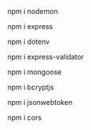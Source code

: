 npm i nodemon

 npm i express  

 npm i dotenv  

 npm i express-validator 

 npm i mongoose

 npm i bcryptjs

 npm i jsonwebtoken


 npm i cors